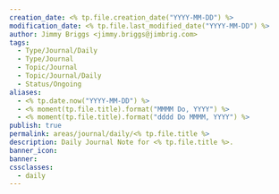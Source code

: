 ```yaml
---
creation_date: <% tp.file.creation_date("YYYY-MM-DD") %>
modification_date: <% tp.file.last_modified_date("YYYY-MM-DD") %>
author: Jimmy Briggs <jimmy.briggs@jimbrig.com>
tags:
  - Type/Journal/Daily
  - Type/Journal
  - Topic/Journal
  - Topic/Journal/Daily
  - Status/Ongoing
aliases:
  - <% tp.date.now("YYYY-MM-DD") %>
  - <% moment(tp.file.title).format("MMMM Do, YYYY") %>
  - <% moment(tp.file.title).format("dddd Do MMMM, YYYY") %>
publish: true
permalink: areas/journal/daily/<% tp.file.title %>
description: Daily Journal Note for <% tp.file.title %>.
banner_icon:
banner:
cssclasses:
  - daily
---
```

